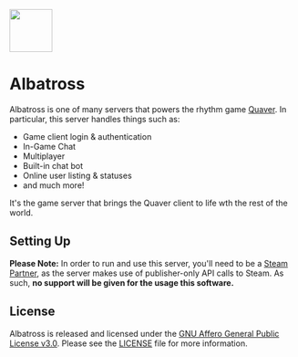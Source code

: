 <p align="left"> 
  <img src="https://i.imgur.com/h8wIKwH.png" width="75px" height="75px">
</p>

# Albatross

Albatross is one of many servers that powers the rhythm game [Quaver](https://github.com/Quaver). In particular, this server handles things such as: 

* Game client login & authentication
* In-Game Chat
* Multiplayer
* Built-in chat bot
* Online user listing & statuses
* and much more!

It's the game server that brings the Quaver client to life wth the rest of the world.

## Setting Up

**Please Note:** In order to run and use this server, you'll need to be a [Steam Partner](https://partner.steamgames.com/), as the server makes use of publisher-only API calls to Steam. As such, **no support will be given for the usage this software.** 

## License

Albatross is released and licensed under the [GNU Affero General Public License v3.0](/LICENSE). Please see the [LICENSE](/LICENSE) file for more information.

